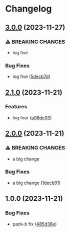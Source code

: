 # Changelog

## [3.0.0](https://github.com/it-harrison/repoman/compare/pack-b-v2.1.0...pack-b-v3.0.0) (2023-11-27)


### ⚠ BREAKING CHANGES

* log five

### Bug Fixes

* log five ([5decb7d](https://github.com/it-harrison/repoman/commit/5decb7dfed97d35326452d74e09de7f867cfbabc))

## [2.1.0](https://github.com/it-harrison/repoman/compare/pack-b-v2.0.0...pack-b-v2.1.0) (2023-11-21)


### Features

* log four ([a08de03](https://github.com/it-harrison/repoman/commit/a08de03cb98bbe1fde55cd319489a79715de58a5))

## [2.0.0](https://github.com/it-harrison/repoman/compare/pack-b-v1.0.0...pack-b-v2.0.0) (2023-11-21)


### ⚠ BREAKING CHANGES

* a big change

### Bug Fixes

* a big change ([1decb91](https://github.com/it-harrison/repoman/commit/1decb91c541b1ed91af70c1f80fa3c25a7fb33da))

## 1.0.0 (2023-11-21)


### Bug Fixes

* pack-b fix ([485d38e](https://github.com/it-harrison/repoman/commit/485d38e79ea7df076a7e4cf8d092c4d97e690455))
